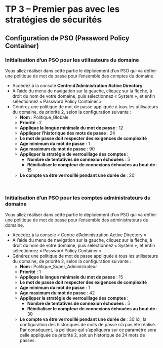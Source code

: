# TP 3 – Premier pas avec les stratégies de sécurités

## Configuration de PSO (Password Policy Container)

### Initialisation d’un PSO pour les utilisateurs du domaine

Vous allez réaliser dans cette partie le déploiement d’un PSO qui va définir une politique de mot de passe pour l’ensemble des comptes du domaine.

-	Accédez à la console **Centre d’Administration Active Directory**
  -	A l’aide du menu de navigation sur la gauche, cliquez sur la flèche, à droit du nom de votre domaine, puis sélectionnez « System », et enfin sélectionnez « Password Policy Container »
  -	Générez une politique de mot de passe appliquée à tous les utilisateurs du domaine, de priorité 2, selon la configuration suivante :
    *	**Nom** : Politique_Globale
    *	**Priorité** : 2
    *	**Applique la longue minimale du mot de passe** : 12
    *	**Appliquer l’historique des mots de passe** : 24
    *	**Le mot de passe doit respecter des exigences de complexité**
    *	**Age minimum du mot de passe** : 1
    *	**Age maximum du mot de passe** : 90
    *	**Appliquer la stratégie de verrouillage des comptes** :
        *	**Nombre de tentatives de connexion échouées** : 5
        *	**Réinitialiser le compteur de connexions échouées au bout de** : 15
    * **Le compte va être verrouillé pendant une durée de** : 20
 
 
### Initialisation d’un PSO pour les comptes administrateurs du domaine

Vous allez réaliser dans cette partie le déploiement d’un PSO qui va définir une politique de mot de passe pour l’ensemble des administrateurs du domaine.

-	Accédez à la console « Centre d’Administration Active Directory »
-	A l’aide du menu de navigation sur la gauche, cliquez sur la flèche, à droit du nom de votre domaine, puis sélectionnez « System », et enfin sélectionnez « Password Policy Container »
-	Générez une politique de mot de passe appliquée à tous les utilisateurs du domaine, de priorité 2, selon la configuration suivante :
    *	**Nom** : Politique_Super_Administrateur
    *	**Priorité** : 1
    *	**Applique la longue minimale du mot de passe** : 15
    *	**Le mot de passe doit respecter des exigences de complexité**
    *	**Age minimum du mot de passe** : 1
    *	**Age maximum du mot de passe** : 42
    *	**Appliquer la stratégie de verrouillage des comptes** :
        * **Nombre de tentatives de connexion échouées** : 5
        * **Réinitialiser le compteur de connexions échouées au bout de** : 30
    * **Le compte va être verrouillé pendant une durée de** : 30
Ici, la configuration des historiques de mots de passe n’a pas été réalisé. Par conséquent, la politique qui s’appliquera sur ce paramètre sera celle appliquée de priorité 2, soit un historique de 24 mots de passes.
